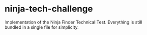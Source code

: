 # ninja-tech-challenge

Implementation of the Ninja Finder Technical Test. Everything is still bundled in a single file for simplicity.
